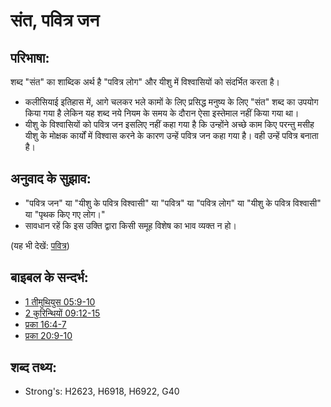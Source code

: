 # संत, पवित्र जन #

## परिभाषा: ##

शब्द "संत" का शाब्दिक अर्थ है "पवित्र लोग" और यीशु में विश्वासियों को संदर्भित करता है।

* कलीसियाई इतिहास में, आगे चलकर भले कामों के लिए प्रसिद्ध मनुष्य के लिए "संत" शब्द का उपयोग किया गया है लेकिन यह शब्द नये नियम के समय के दौरान ऐसा इस्तेमाल नहीं किया गया था।
* यीशु के विश्वासियों को पवित्र जन इसलिए नहीं कहा गया है कि उन्होंने अच्छे काम किए परन्तु मसीह यीशु के मोक्षक कार्यों में विश्वास करने के कारण उन्हें पवित्र जन कहा गया है। वही उन्हें पवित्र बनाता है।

## अनुवाद के सुझाव: ##

* "पवित्र जन" या "यीशु के पवित्र विश्वासी" या "पवित्र" या "पवित्र लोग" या "यीशु के पवित्र विश्वासी" या "पृथक किए गए लोग।"
* सावधान रहें कि इस उक्ति द्वारा किसी समूह विशेष का भाव व्यक्त न हो।


(यह भी देखें: [पवित्र](../kt/holy.md))

## बाइबल के सन्दर्भ: ##

* [1 तीमुथियुस 05:9-10](rc://en/tn/help/1ti/05/09)
* [2 कुरिन्थियों 09:12-15](rc://en/tn/help/2co/09/12)
* [प्रका 16:4-7](rc://en/tn/help/rev/16/04)
* [प्रका 20:9-10](rc://en/tn/help/rev/20/09)

## शब्द तथ्य: ##

* Strong's: H2623, H6918, H6922, G40
